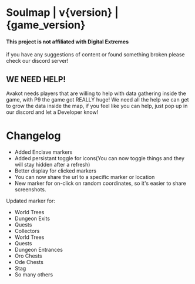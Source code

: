 # Soulmap | v{version} | {game_version}

#### This project is not affiliated with Digital Extremes
if you have any suggestions of content or found something broken please check our discord server!

## WE NEED HELP!
Avakot needs players that are willing to help with data gathering inside the game, with P9 the game got REALLY huge! We need all the help we can get to grow the data inside the map, if you feel like you can help, just pop up in our discord and let a Developer know!


# Changelog 
- Added Enclave markers
- Added persistant toggle for icons(You can now toggle things and they will stay hidden after a refresh)
- Better display for clicked markers
- You can now share the url to a specific marker or location
- New marker for on-click on random coordinates, so it's easier to share screenshots.

Updated marker for:
- World Trees
- Dungeon Exits
- Quests
- Collectors
- World Trees
- Quests
- Dungeon Entrances
- Oro Chests
- Ode Chests
- Stag
- So many others